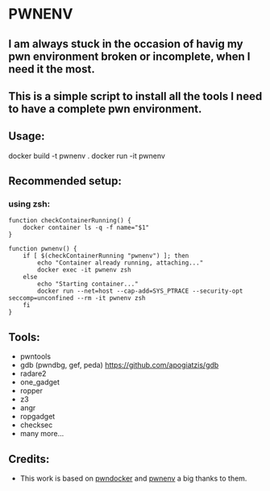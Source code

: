 # PWNENV
## I am always stuck in the occasion of havig my pwn environment broken or incomplete, when I need it the most.
## This is a simple script to install all the tools I need to have a complete pwn environment.

## Usage:
docker build -t pwnenv .
docker run -it pwnenv

## Recommended setup:
### using zsh:
```
function checkContainerRunning() {
    docker container ls -q -f name="$1"
}

function pwnenv() {
    if [ $(checkContainerRunning "pwnenv") ]; then
        echo "Container already running, attaching..."
        docker exec -it pwnenv zsh
    else
        echo "Starting container..."
        docker run --net=host --cap-add=SYS_PTRACE --security-opt seccomp=unconfined --rm -it pwnenv zsh
    fi
}
```

## Tools:
- pwntools
- gdb (pwndbg, gef, peda) https://github.com/apogiatzis/gdb
- radare2
- one_gadget
- ropper
- z3
- angr
- ropgadget
- checksec
- many more...

## Credits:
- This work is based on [pwndocker](https://github.com/skysider/pwndocker) and [pwnenv](https://github.com/christoss/pwnenv) a big thanks to them.
